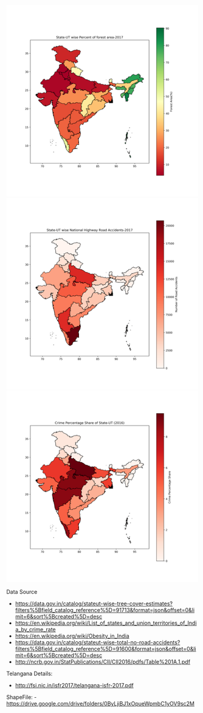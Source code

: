 
![State/UT wise Forest Area](https://github.com/MeAmarP/knowindiabyvizmaps/blob/master/plots/State-UT%20wise%20Percent%20of%20forest%20area-2017.png)
![State/UT wise National Highway Road Accidents](https://github.com/MeAmarP/knowindiabyvizmaps/blob/master/plots/State-UT%20wise%20National%20Highway%20Road%20Accidents-2017.png)
![State/UT wise National Highway Road Accidents](https://github.com/MeAmarP/knowindiabyvizmaps/blob/master/plots/State-UT%20wise%20Crime%20Percentage%20Share-2016.png)

Data Source
- https://data.gov.in/catalog/stateut-wise-tree-cover-estimates?filters%5Bfield_catalog_reference%5D=91713&format=json&offset=0&limit=6&sort%5Bcreated%5D=desc
- https://en.wikipedia.org/wiki/List_of_states_and_union_territories_of_India_by_crime_rate
- https://en.wikipedia.org/wiki/Obesity_in_India
- https://data.gov.in/catalog/stateut-wise-total-no-road-accidents?filters%5Bfield_catalog_reference%5D=91600&format=json&offset=0&limit=6&sort%5Bcreated%5D=desc
- http://ncrb.gov.in/StatPublications/CII/CII2016/pdfs/Table%201A.1.pdf

Telangana Details:
- http://fsi.nic.in/isfr2017/telangana-isfr-2017.pdf

ShapeFile:
-https://drive.google.com/drive/folders/0ByLjiBJ1xOpueWpmbC1yOV9sc2M
